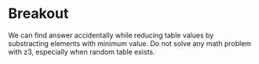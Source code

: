 # Breakout
We can find answer accidentally while reducing table values by substracting
elements with minimum value.
Do not solve any math problem with z3, especially when random table exists.
